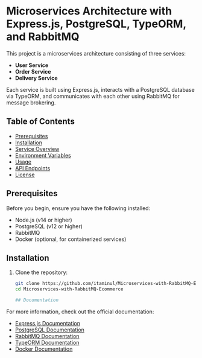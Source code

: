 # Microservices Architecture with Express.js, PostgreSQL, TypeORM, and RabbitMQ

This project is a microservices architecture consisting of three services:
- **User Service**
- **Order Service**
- **Delivery Service**

Each service is built using Express.js, interacts with a PostgreSQL database via TypeORM, and communicates with each other using RabbitMQ for message brokering.

## Table of Contents

- [Prerequisites](#prerequisites)
- [Installation](#installation)
- [Service Overview](#service-overview)
- [Environment Variables](#environment-variables)
- [Usage](#usage)
- [API Endpoints](#api-endpoints)
- [License](#license)

## Prerequisites

Before you begin, ensure you have the following installed:

- Node.js (v14 or higher)
- PostgreSQL (v12 or higher)
- RabbitMQ
- Docker (optional, for containerized services)

## Installation

1. Clone the repository:

   ```bash
   git clone https://github.com/itaminul/Microservices-with-RabbitMQ-Ecommerce.git
   cd Microservices-with-RabbitMQ-Ecommerce

   ## Documentation

For more information, check out the official documentation:

- [Express.js Documentation](https://expressjs.com/)
- [PostgreSQL Documentation](https://www.postgresql.org/docs/)
- [RabbitMQ Documentation](https://www.rabbitmq.com/documentation.html)
- [TypeORM Documentation](https://typeorm.io/)
- [Docker Documentation](https://docs.docker.com/)

